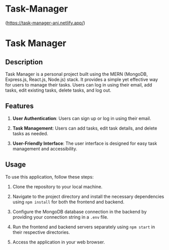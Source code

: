 # Task-Manager
(https://task-manager-ani.netlify.app/)   

# Task Manager

## Description
Task Manager is a personal project built using the MERN (MongoDB, Express.js, React.js, Node.js) stack. It provides a simple yet effective way for users to manage their tasks. Users can log in using their email, add tasks, edit existing tasks, delete tasks, and log out.

## Features
1. **User Authentication**: Users can sign up or log in using their email.

2. **Task Management**: Users can add tasks, edit task details, and delete tasks as needed.

3. **User-Friendly Interface**: The user interface is designed for easy task management and accessibility.

## Usage
To use this application, follow these steps:

1. Clone the repository to your local machine.

2. Navigate to the project directory and install the necessary dependencies using `npm install` for both the frontend and backend.

3. Configure the MongoDB database connection in the backend by providing your connection string in a `.env` file.

4. Run the frontend and backend servers separately using `npm start` in their respective directories.

5. Access the application in your web browser.

